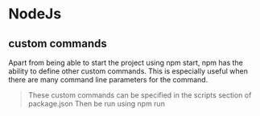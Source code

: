 # NodeJs

## custom commands

Apart from being able to start the project using npm start, npm has the ability to define other custom commands. This is especially useful when there are many command line parameters for the command.
<br />
 > These custom commands can be specified in the scripts section of package.json
 > Then be run using npm run <script> from the console

 - Add a script called compile whose command line is the Babel command line to do all transforms

```
...
 "compile": "babel src --out-dir public",
...
```
We don’t need the npx prefix because npm automatically figures out the location of commands
that are part of any locally installed packages.

 - Run transform command
`npm run compile`
 <br />
 After this, if you run npm start again to start the server

 <br />
 When we work on the client-side code and change the source files frequently, we have to manually
recompile it for every change. Wouldn’t it be nice if someone could detect these changes for us and
recompile the source into JavaScript? Babel supports this out of the box via the --watch option.

 > Add another script called **watch** with this additional option to the Babel command line:

```
...
 "wathc": "babel src --out-dir public --watch --verbose"
...
```
< b/>
It is essentially the same command as compile, but with two extra command line options, --watch and
--verbose.
 > **--watch** option instructs Babel to watch for changes in source files
 > **--verbose** causes it to print out line in the console whenever a change causes a recompilation

 A similar restart on changes to the server code can be affected by using a wrapper command called
nodemon. This command restarts Node.js with the command specified whenever there is a change in a set of files. <b />
**Forever** is another package that can be used to achieve the same goal. Typically, forever is used to restart the server on crashes rather than watch for changes to files. <b />
The best practice is to use nodemon during development (where watching for changes is the real need) and forever on production (where restarting on crashes is the need)

 > install nodemon

 `npm install nodemon@1`

 let’s use nodemon to start the server instead of Node.js in the script specification for start in
package.json. The command nodemon also needs an option to indicate which files or directory to watch
changes for using the -w option. Since all the server files are going to be in the directory called server, we can use **-w server** to make nodemon restart Node.js when any file in that directory changes. <b />
 > new command for the start script within package.json will now be
 ```
 ...
 "start": "nodemon -w server server/server.js"
 ...
 ```

  > The final set of scripts added or changed in package.json 

<pre>
...
 "scripts": {
 <del>"start": "node server/server.js",</del>
 <mark>"start": "nodemon -w server server/server.js"</mark>
 <mark>"compile": "babel src --out-dir public",</mark>
 <b>"watch": "babel src --out-dir public --watch --verbose",</b>
 "test": "echo \"Error: no test specified\" && exit 1"
 },
...
</pre>
<b />
 If you now run the new command using <bold>npm run watch</bold>, you will notice that it does one transform, but  it doesn’t return to the shell. It’s actually waiting in a permanent loop, watching for changes to the source files.
 <b />So, to run the server, another terminal is needed, where npm start can be executed.<b />
 If you make make a small change to App.jsx and save the file, you’ll see that App.js in the public
 directory is regenerated. And, when you refresh the browser, you can see those changes without having to manually recompile. You can also make any changes to server.js and see that the server starts, with a message on the console that says the server is being restarted